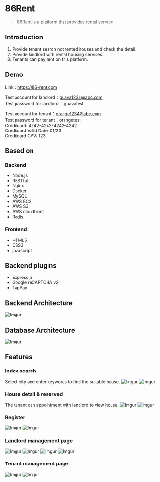 # 86Rent

> 86Rent is a platform that provides rental service

## Introduction
1. Provide tenant search not rented houses and check the detail.
2. Provide landlord with rental housing services.
3. Tenants can pay rent on this platform.

## Demo
Link：https://86-rent.com <br>

Test account for landlord：guava1234@abc.com <br>
Test password for landlord ：guavatest <br>

Test account for tenant：orange1234@abc.com <br>
Test password for tenant：orangetest <br>
Creditcard: 4242-4242-4242-4242 <br>
Creditcard Valid Date: 01/23 <br>
Creditcard CVV: 123 <br>

## Based on
### Backend
- Node.js
- RESTful
- Nginx
- Docker
- MySQL
- AWS EC2
- AWS S3
- AWS cloudfront
- Redis

### Frontend
- HTML5
- CSS3
- javascript

## Backend plugins
- Express.js
- Google reCAPTCHA v2
- TapPay

## Backend Architecture
![Imgur](https://i.imgur.com/g7CxZbp.png)

## Database Architecture
![Imgur](https://i.imgur.com/G075d7M.png)

## Features

### Index search
Select city and enter keywords to find the suitable house.
![Imgur](https://i.imgur.com/HwrYiH6.png)
![Imgur](https://i.imgur.com/gi2zXaS.png)

### House detail & reserved
The tenant can appointment with landlord to view house.
![Imgur](https://i.imgur.com/uXSCsFe.png)
![Imgur](https://i.imgur.com/Kbqrs1V.png)

### Register
![Imgur](https://i.imgur.com/ToA2WPt.png)
![Imgur](https://i.imgur.com/F4Ln4kU.png)

### Landlord management page
![Imgur](https://i.imgur.com/IWLs2dk.png)
![Imgur](https://i.imgur.com/LLUlgnP.png)
![Imgur](https://i.imgur.com/mJkpsgm.png)
![Imgur](https://i.imgur.com/eoNtcq7.png)

### Tenant management page
![Imgur](https://i.imgur.com/CXqz1rT.png)
![Imgur](https://i.imgur.com/gKFIUov.png)
